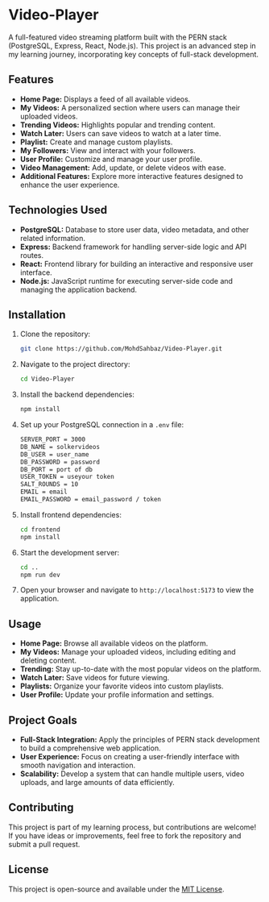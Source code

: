 # Video-Player

A full-featured video streaming platform built with the PERN stack (PostgreSQL, Express, React, Node.js). This project is an advanced step in my learning journey, incorporating key concepts of full-stack development.

## Features

- **Home Page:** Displays a feed of all available videos.
- **My Videos:** A personalized section where users can manage their uploaded videos.
- **Trending Videos:** Highlights popular and trending content.
- **Watch Later:** Users can save videos to watch at a later time.
- **Playlist:** Create and manage custom playlists.
- **My Followers:** View and interact with your followers.
- **User Profile:** Customize and manage your user profile.
- **Video Management:** Add, update, or delete videos with ease.
- **Additional Features:** Explore more interactive features designed to enhance the user experience.

## Technologies Used

- **PostgreSQL:** Database to store user data, video metadata, and other related information.
- **Express:** Backend framework for handling server-side logic and API routes.
- **React:** Frontend library for building an interactive and responsive user interface.
- **Node.js:** JavaScript runtime for executing server-side code and managing the application backend.

## Installation

1. Clone the repository:
   ```bash
   git clone https://github.com/MohdSahbaz/Video-Player.git
   ```
2. Navigate to the project directory:
   ```bash
   cd Video-Player
   ```
3. Install the backend dependencies:
   ```bash
   npm install
   ```
4. Set up your PostgreSQL connection in a `.env` file:
   ```bash
   SERVER_PORT = 3000
   DB_NAME = solkervideos
   DB_USER = user_name
   DB_PASSWORD = password
   DB_PORT = port of db
   USER_TOKEN = useyour token
   SALT_ROUNDS = 10
   EMAIL = email 
   EMAIL_PASSWORD = email_password / token
   ```
5. Install frontend dependencies:
   ```bash
   cd frontend
   npm install
   ```
6. Start the development server:
   ```bash
   cd ..
   npm run dev
   ```
7. Open your browser and navigate to `http://localhost:5173` to view the application.

## Usage

- **Home Page:** Browse all available videos on the platform.
- **My Videos:** Manage your uploaded videos, including editing and deleting content.
- **Trending:** Stay up-to-date with the most popular videos on the platform.
- **Watch Later:** Save videos for future viewing.
- **Playlists:** Organize your favorite videos into custom playlists.
- **User Profile:** Update your profile information and settings.

## Project Goals

- **Full-Stack Integration:** Apply the principles of PERN stack development to build a comprehensive web application.
- **User Experience:** Focus on creating a user-friendly interface with smooth navigation and interaction.
- **Scalability:** Develop a system that can handle multiple users, video uploads, and large amounts of data efficiently.

## Contributing

This project is part of my learning process, but contributions are welcome! If you have ideas or improvements, feel free to fork the repository and submit a pull request.

## License

This project is open-source and available under the [MIT License](LICENSE).
